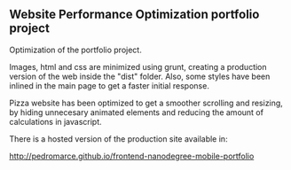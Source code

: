 ## Website Performance Optimization portfolio project

Optimization of the portfolio project.

Images, html and css are minimized using grunt, creating a production version of the web inside the "dist" folder. Also, some styles have been inlined in the main page to get a faster initial response.

Pizza website has been optimized to get a smoother scrolling and resizing, by hiding unnecesary animated elements and reducing the amount of calculations in javascript.

There is a hosted version of the production site available in:

 http://pedromarce.github.io/frontend-nanodegree-mobile-portfolio

 